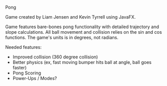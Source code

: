 Pong

Game created by Liam Jensen and Kevin Tyrrell using JavaFX. 

Game features bare-bones pong functionality with detailed trajectory and slope calculations. All ball movement and collision relies on the sin and cos functions. The game's units is in degrees, not radians.

Needed features:
* Improved collision (360 degree collision)
* Better physics (ex, fast moving bumper hits ball at angle, ball goes faster)
* Pong Scoring
* Power-Ups / Modes?

